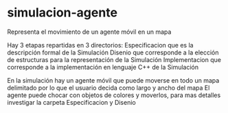 # simulacion-agente
Representa el movimiento de un agente móvil en un mapa

Hay 3 etapas repartidas en 3 directorios:
Especificacion que es la descripción formal de la Simulación
Disenio que corresponde a la elección de estructuras para la representación de la Simulación
Implementacion que corresponde a la implementación en lenguaje C++ de la Simulación


En la simulación hay un agente móvil que puede moverse en todo un mapa delimitado por lo que el usuario decida como largo y ancho del mapa
El agente puede chocar con objetos de colores y moverlos, para mas detalles investigar la carpeta Especificacion y Disenio
